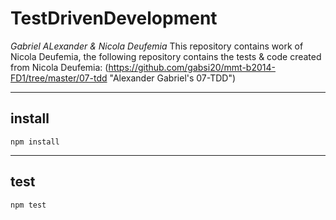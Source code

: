 # TestDrivenDevelopment
*Gabriel ALexander & Nicola Deufemia*
This repository contains work of Nicola Deufemia,
the following repository contains the tests & code created from Nicola Deufemia:
(https://github.com/gabsi20/mmt-b2014-FD1/tree/master/07-tdd "Alexander Gabriel's 07-TDD")


----
## install

    npm install

----
## test

    npm test
